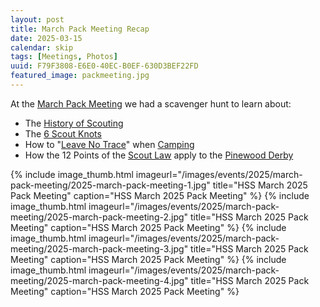 ```yaml
---
layout: post
title: March Pack Meeting Recap
date: 2025-03-15
calendar: skip
tags: [Meetings, Photos]
uuid: F79F3808-E6E0-40EC-B0EF-630D3BEF22FD
featured_image: packmeeting.jpg
---
```


At the [March Pack Meeting](/2025/03/04/march-pack-meeting/) we had a scavenger hunt to learn about:

  * The [History of Scouting](https://www.scout.org/who-we-are/scout-movement/scoutings-history)
  * The [6 Scout Knots](https://scoutingweb.com/boy-scout-knots/)
  * How to "[Leave No Trace](https://lnt.org/why/7-principles/)" when [Camping](/2025/01/19/spring-family-campout-date/)
  * How the 12 Points of the [Scout Law](https://www.scouting.org/about/faq/question10/) apply to the [Pinewood Derby](https://hsspack229.org/2025/03/05/pinewood-derby-check-in/)

{% include image_thumb.html imageurl="/images/events/2025/march-pack-meeting/2025-march-pack-meeting-1.jpg" title="HSS March 2025 Pack Meeting" caption="HSS March 2025 Pack Meeting" %}
{% include image_thumb.html imageurl="/images/events/2025/march-pack-meeting/2025-march-pack-meeting-2.jpg" title="HSS March 2025 Pack Meeting" caption="HSS March 2025 Pack Meeting" %}
{% include image_thumb.html imageurl="/images/events/2025/march-pack-meeting/2025-march-pack-meeting-3.jpg" title="HSS March 2025 Pack Meeting" caption="HSS March 2025 Pack Meeting" %}
{% include image_thumb.html imageurl="/images/events/2025/march-pack-meeting/2025-march-pack-meeting-4.jpg" title="HSS March 2025 Pack Meeting" caption="HSS March 2025 Pack Meeting" %}

